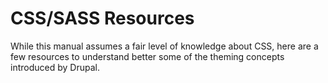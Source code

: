 # CSS/SASS Resources

While this manual assumes a fair level of knowledge about CSS, here are a few resources to understand better some of the theming concepts introduced by Drupal.